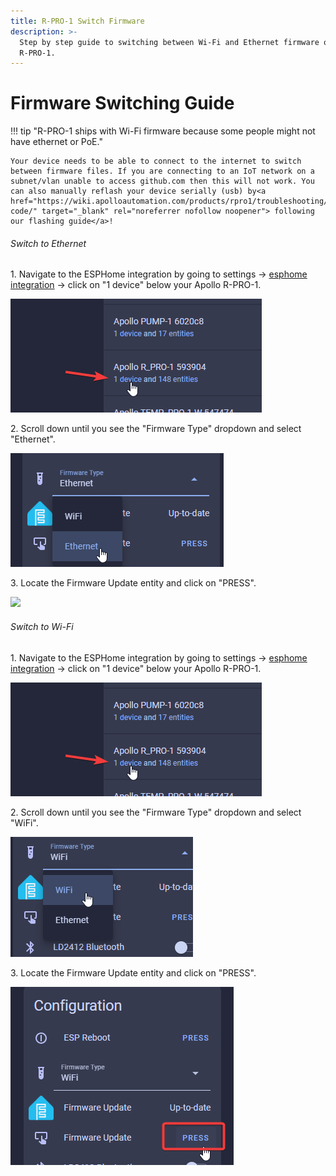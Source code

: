 ```yaml
---
title: R-PRO-1 Switch Firmware
description: >-
  Step by step guide to switching between Wi-Fi and Ethernet firmware on
  R-PRO-1.
---
```

# Firmware Switching Guide

!!! tip "R-PRO-1 ships with Wi-Fi firmware because some people might not have ethernet or PoE."

    Your device needs to be able to connect to the internet to switch between firmware files. If you are connecting to an IoT network on a subnet/vlan unable to access github.com then this will not work. You can also manually reflash your device serially (usb) by<a href="https://wiki.apolloautomation.com/products/rpro1/troubleshooting/rpro1-code/" target="_blank" rel="noreferrer nofollow noopener"> following our flashing guide</a>!

###### Switch to Ethernet

1\. Navigate to the ESPHome integration by going to settings -&gt; <a href="http://homeassistant.local:8123/config/integrations/integration/esphome" target="_blank" rel="noopener">esphome integration</a> -&gt; click on "1 device" below your Apollo R-PRO-1.

![](../../../assets/select-r-pro-1-device.png)

2\. Scroll down until you see the "Firmware Type" dropdown and select "Ethernet".

![](../../../assets/r-pro-1-select-ethernet.png)

3\. Locate the Firmware Update entity and click on "PRESS".

![](../../../assets/r-pro-1-click-press-on-firmware-update-button-1.png)

###### Switch to Wi-Fi

1\. Navigate to the ESPHome integration by going to settings -&gt; <a href="http://homeassistant.local:8123/config/integrations/integration/esphome" target="_blank" rel="noopener">esphome integration</a> -&gt; click on "1 device" below your Apollo R-PRO-1.

![](../../../assets/select-r-pro-1-device.png)

2\. Scroll down until you see the "Firmware Type" dropdown and select "WiFi".

![](../../../assets/r-pro-1-select-wifi.png)

3\. Locate the Firmware Update entity and click on "PRESS".

![](../../../assets/r-pro-1-click-press-on-firmware-update-button.png)